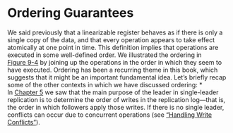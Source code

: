# Ordering Guarantees 
We said previously that a linearizable register behaves as if there is only a single copy of the
data, and that every operation appears to take effect atomically at one point in time. This
definition implies that operations are executed in some well-defined order. We illustrated the
ordering in [Figure 9-4](#fig_consistency_linearizability_3) by joining up the operations in the order in which
they seem to have executed. Ordering has been a recurring theme in this book, which suggests that it might be an important
fundamental idea. Let’s briefly recap some of the other contexts in which we have discussed
ordering: *  
In [Chapter 5](ch05.html#ch_replication) we saw that the main purpose of the leader in single-leader replication is
to determine the order of writes in the replication log—that is, the order in which followers
apply those writes. If there is no single leader, conflicts can occur due to concurrent operations
(see [“Handling Write Conflicts”](ch05.html#sec_replication_write_conflicts)).